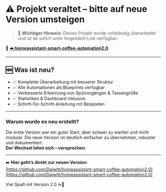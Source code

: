 # ⚠️ Projekt veraltet – bitte auf neue Version umsteigen

> 📢 **Wichtiger Hinweis:** Dieses Projekt wurde vollständig überarbeitet und ist ab sofort unter folgendem Link verfügbar:

🔗 **[➡️ homeassistant-smart-coffee-automation2.0](https://github.com/Dajwitt/homeassistant-smart-coffee-automation2.0)**

---

## 🆕 Was ist neu?

- ✅ Komplette Überarbeitung mit besserer Struktur
- ✅ Alle Automationen als Blueprints verfügbar
- ✅ Verbesserte Erkennung von Spülvorgängen & Tassengröße
- ✅ Statistiken & Dashboard inklusive
- ✅ Schritt-für-Schritt-Anleitung mit Beispielen

---

### Warum wurde es neu erstellt?

Die erste Version war ein guter Start, aber schwer zu warten und nicht modular. Die neue Version ist deutlich einfacher zu übernehmen, robuster und dokumentiert.  
**Der Wechsel lohnt sich – versprochen.**

---

➡️ **Hier geht’s direkt zur neuen Version:**  
[https://github.com/Dajwitt/homeassistant-smart-coffee-automation2.0](https://github.com/Dajwitt/homeassistant-smart-coffee-automation2.0)

Viel Spaß mit Version 2.0 ☕🚀  

